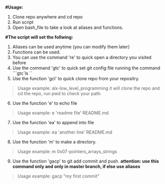 **#Usage:**
1. Clone repo anywhere and cd repo
2. Run script
3. Open bash_file to take a look at aliases and functions.


**#The script will set the follwing:**
1. Aliases can be used anytime (you can modify them later)
2. Functions can be used.
3. You can use the command 're' to quick open a directory you visited before
4. Use the command 'gtc' to quick set git config file running the command
```gtc`ls
``
5. Use the function 'gcl' to quick clone repo from your repositry. 
>Usage example: alx-low_level_programming
it will clone the repo and cd the repo, run pwd to check your path.
6. Use the function 'e' to echo file
>Usage example: e 'readme file' README.md
7. Use the function 'ea' to append into file
>Usage example: ea 'another line' README.md
8. Use the function 'm' to make a directory.
>Usage example: m 0x07-pointers_arrays_strings
9. Use the function 'gacp' to git add commit and push.
**attention: use this command only and only in master branch, if else use aliases**
>Usage example: gacp "my first commit"

